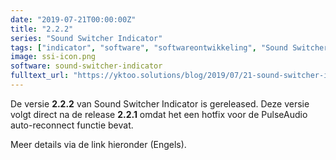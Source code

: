 ```yaml
---
date: "2019-07-21T00:00:00Z"
title: "2.2.2"
series: "Sound Switcher Indicator"
tags: ["indicator", "software", "softwareontwikkeling", "Sound Switcher Indicator", "Ubuntu"]
image: ssi-icon.png
software: sound-switcher-indicator
fulltext_url: "https://yktoo.solutions/blog/2019/07/21-sound-switcher-indicator-2.2.2/"
---
```


De versie **2.2.2** van Sound Switcher Indicator is gereleased. Deze versie volgt direct na de release **2.2.1** omdat het een hotfix voor de PulseAudio auto-reconnect functie bevat.

Meer details via de link hieronder (Engels).
